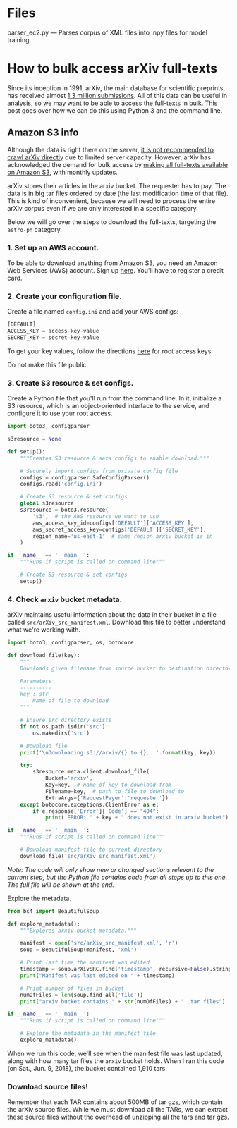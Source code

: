 # Files

parser_ec2.py — Parses corpus of XML files into .npy files for model training.

# How to bulk access arXiv full-texts

Since its inception in 1991, arXiv, the main database for scientific preprints, has received almost [1.3 million submissions](https://arxiv.org/help/stats/2017_by_area/index). All of this data can be useful in analysis, so we may want to be able to access the full-texts in bulk. This post goes over how we can do this using Python 3 and the command line. 

## Amazon S3 info

Although the data is right there on the server, [it is not recommended to crawl arXiv directly](https://arxiv.org/help/robots) due to limited server capacity. However, arXiv has acknowledged the demand for bulk access by [making all full-texts available on Amazon S3](https://arxiv.org/help/bulk_data_s3), with monthly updates. 

arXiv stores their articles in the arxiv bucket. The requester has to pay. The data is in big tar files ordered by date (the last modification time of that file). This is kind of inconvenient, because we will need to process the entire arXiv corpus even if we are only interested in a specific category. 

Below we will go over the steps to download the full-texts, targeting the `astro-ph` category. 

### 1. Set up an AWS account. 

To be able to download anything from Amazon S3, you need an Amazon Web Services (AWS) account. Sign up [here](https://portal.aws.amazon.com/billing/signup). You'll have to register a credit card.

### 2. Create your configuration file. 

Create a file named `config.ini` and add your AWS configs:

```python
[DEFAULT]
ACCESS_KEY = access-key-value
SECRET_KEY = secret-key-value
```

To get your key values, follow the directions [here](https://www.cloudberrylab.com/blog/how-to-find-your-aws-access-key-id-and-secret-access-key-and-register-with-cloudberry-s3-explorer/) for root access keys. 

Do not make this file public. 

### 3. Create S3 resource & set configs.

Create a Python file that you'll run from the command line. In it, initialize a S3 resource, which is an object-oriented interface to the service, and configure it to use your root access.

```python
import boto3, configparser

s3resource = None

def setup():
    """Creates S3 resource & sets configs to enable download."""

    # Securely import configs from private config file
    configs = configparser.SafeConfigParser()
    configs.read('config.ini')

    # Create S3 resource & set configs
    global s3resource
    s3resource = boto3.resource(
        's3',  # the AWS resource we want to use
        aws_access_key_id=configs['DEFAULT']['ACCESS_KEY'],
        aws_secret_access_key=configs['DEFAULT']['SECRET_KEY'],
        region_name='us-east-1'  # same region arxiv bucket is in
    )

if __name__ == '__main__':
    """Runs if script is called on command line"""

    # Create S3 resource & set configs
    setup()
```

### 4. Check `arxiv` bucket metadata.

arXiv maintains useful information about the data in their bucket in a file called `src/arXiv_src_manifest.xml`. Download this file to better understand what we're working with. 

```python
import boto3, configparser, os, botocore

def download_file(key):
    """
    Downloads given filename from source bucket to destination directory.

    Parameters
    ----------
    key : str
        Name of file to download
    """

    # Ensure src directory exists 
    if not os.path.isdir('src'):
        os.makedirs('src')

    # Download file
    print('\nDownloading s3://arxiv/{} to {}...'.format(key, key))

    try:
        s3resource.meta.client.download_file(
            Bucket='arxiv', 
            Key=key,  # name of key to download from
            Filename=key,  # path to file to download to
            ExtraArgs={'RequestPayer':'requester'})
    except botocore.exceptions.ClientError as e:
        if e.response['Error']['Code'] == "404":
            print('ERROR: ' + key + " does not exist in arxiv bucket")

if __name__ == '__main__':
    """Runs if script is called on command line"""

    # Download manifest file to current directory
    download_file('src/arXiv_src_manifest.xml')
```

*Note: The code will only show new or changed sections relevant to the current step, but the Python file contains code from all steps up to this one. The full file will be shown at the end.*

Explore the metadata. 

```python
from bs4 import BeautifulSoup

def explore_metadata():
    """Explores arxiv bucket metadata."""

    manifest = open('src/arXiv_src_manifest.xml', 'r')
    soup = BeautifulSoup(manifest, 'xml')

    # Print last time the manifest was edited
    timestamp = soup.arXivSRC.find('timestamp', recursive=False).string
    print("Manifest was last edited on " + timestamp)

    # Print number of files in bucket
    numOfFiles = len(soup.find_all('file'))
    print("arxiv bucket contains " + str(numOfFiles) + " .tar files")

if __name__ == '__main__':
    """Runs if script is called on command line"""

    # Explore the metadata in the manifest file
    explore_metadata()
```

When we run this code, we'll see when the manifest file was last updated, along with how many tar files the `arxiv` bucket holds. When I ran this code (on Sat., Jun. 9, 2018), the bucket contained 1,910 tars. 

### Download source files!

Remember that each TAR contains about 500MB of tar gzs, which contain the arXiv source files. While we must download all the TARs, we can extract these source files without the overhead of unzipping all the tars and tar gzs.
